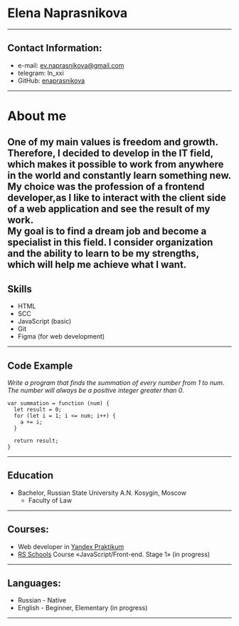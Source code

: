 # Elena Naprasnikova

---
## Contact Information:
* e-mail: ev.naprasnikova@gmail.com
* telegram: ln_xxi
* GitHub: [enaprasnikova](https://github.com/enaprasnikova/)
---

# About me
One of my main values is freedom and
growth. Therefore, I decided to develop in the IT field,  
which makes it possible to work from anywhere in the world and constantly learn something new.
My choice was the profession of a frontend developer,as I like to interact with the client side of a web application
and see the result of my work.  
My goal is to find a dream job and become a specialist in this field.
I consider organization and the ability to learn to be my strengths,  
which will help me achieve what I want.
---

## Skills
* HTML
* SCC
* JavaScript (basic)
* Git
* Figma (for web development)
---

## Code Example
*Write a program that finds the summation of every number from 1 to num.  
The number will always be a positive integer greater than 0.*
```
var summation = function (num) {
  let result = 0;
  for (let i = 1; i <= num; i++) {
    a += i;
  }
  
  return result;
}
```
---
## Education
* Bachelor, Russian State University A.N. Kosygin, Moscow
  * Faculty of Law
---

## Courses:
* Web developer in [Yandex Praktikum](https://practicum.yandex.ru/web/)
* [RS Schools](https://rs.school/) Course «JavaScript/Front-end. Stage 1» (in progress)
---

## Languages:
* Russian - Native
* English - Beginner, Elementary (in progress)
---